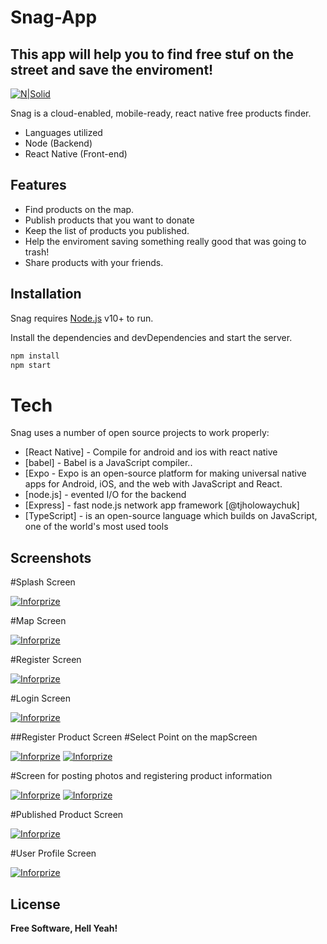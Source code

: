 # Snag-App

## This app will help you to find free stuf on the street and save the enviroment! 

[![N|Solid](https://www.inforprize.com/wp-content/uploads/2018/04/logoSmall-e1583266011737.png)](https://nodesource.com/products/nsolid)



Snag is a cloud-enabled, mobile-ready, react native free products finder.

- Languages utilized
- Node (Backend)
- React Native (Front-end)

## Features

- Find products on the map.
- Publish products that you want to donate
- Keep the list of products you published.
- Help the enviroment saving something really good that was going to trash!
- Share products with your friends. 

## Installation

Snag requires [Node.js](https://nodejs.org/) v10+ to run.

Install the dependencies and devDependencies and start the server.

```sh
npm install
npm start
```
# Tech

Snag uses a number of open source projects to work properly:

- [React Native] - Compile for android and ios with react native
- [babel] - Babel is a JavaScript compiler..
- [Expo - Expo is an open-source platform for making universal native apps for Android, iOS, and the web with JavaScript and React.
- [node.js] - evented I/O for the backend
- [Express] - fast node.js network app framework [@tjholowaychuk]
- [TypeScript] - is an open-source language which builds on JavaScript, one of the world's most used tools

## Screenshots
#Splash Screen

[![Inforprize](http://www.inforprize.com/wp-content/uploads/2021/07/IMG_7346-1.jpg)](https://inforprize.com)

#Map Screen

[![Inforprize](http://www.inforprize.com/wp-content/uploads/2021/07/IMG_7347-1.png)](https://inforprize.com)

#Register Screen

[![Inforprize](http://www.inforprize.com/wp-content/uploads/2021/07/IMG_7349-1.png)](https://inforprize.com)

#Login Screen

[![Inforprize](http://www.inforprize.com/wp-content/uploads/2021/07/IMG_7348-1.png)](https://inforprize.com)

##Register Product Screen
#Select Point on the mapScreen

[![Inforprize](http://www.inforprize.com/wp-content/uploads/2021/07/IMG_7351-1.png)](https://inforprize.com)
[![Inforprize](http://www.inforprize.com/wp-content/uploads/2021/07/IMG_7352-1.png)](https://inforprize.com)


#Screen for posting photos and registering product information

[![Inforprize](http://www.inforprize.com/wp-content/uploads/2021/07/IMG_7354-1.png)](https://inforprize.com)
[![Inforprize](http://www.inforprize.com/wp-content/uploads/2021/07/IMG_7353-1.png)](https://inforprize.com)

#Published Product Screen

[![Inforprize](http://www.inforprize.com/wp-content/uploads/2021/07/IMG_7355-1.png)](https://inforprize.com)

#User Profile Screen

[![Inforprize](http://www.inforprize.com/wp-content/uploads/2021/07/IMG_7357-1.png)](https://inforprize.com)

## License
**Free Software, Hell Yeah!**

